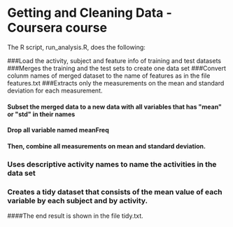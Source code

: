 # Getting and Cleaning Data - Coursera course 

The R script, run_analysis.R, does the following:

###Load the activity, subject and feature info of training and test datasets
###Merges the training and the test sets to create one data set
###Convert colunm names of merged dataset to the name of features as in the file features.txt
###Extracts only the measurements on the mean and standard deviation for each measurement.
#### Subset the merged data to a new data with all variables that has "mean" or "std" in their names
#### Drop all variable named meanFreq
#### Then, combine all measurements on mean and standard deviation.
### Uses descriptive activity names to name the activities in the data set
### Creates a tidy dataset that consists of the mean value of each variable by each subject and by activity.
####The end result is shown in the file tidy.txt.

